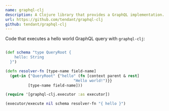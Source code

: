 ```yaml
---
name: graphql-clj
description: A Clojure library that provides a GraphQL implementation.
url: https://github.com/tendant/graphql-clj
github: tendant/graphql-clj
---
```


Code that executes a hello world GraphQL query with `graphql-clj`:
```clojure

(def schema "type QueryRoot {
    hello: String
  }")

(defn resolver-fn [type-name field-name]
  (get-in {"QueryRoot" {"hello" (fn [context parent & rest]
                              "Hello world!")}}
          [type-name field-name]))

(require '[graphql-clj.executor :as executor])

(executor/execute nil schema resolver-fn "{ hello }")
```
